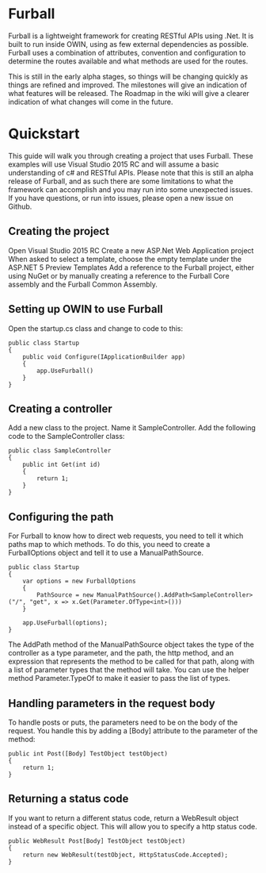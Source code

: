 # Furball

Furball is a lightweight framework for creating RESTful APIs using .Net.  It is built to run inside OWIN, using as few external dependencies as possible.  Furball uses a combination of attributes, convention and configuration to determine the routes available and what methods are used for the routes.
 
This is still in the early alpha stages, so things will be changing quickly as things are refined and improved.  The milestones will give an indication of what features will be released.  The Roadmap in the wiki will give a clearer indication of what changes will come in the future.

# Quickstart
This guide will walk you through creating a project that uses Furball.  These examples will use Visual Studio 2015 RC and will assume a basic understanding of c# and RESTful APIs.  Please note that this is still an alpha release of Furball, and as such there are some limitations to what the framework can accomplish and you may run into some unexpected issues.  If you have questions, or run into issues, please open a new issue on Github.

## Creating the project
Open Visual Studio 2015 RC
Create a new ASP.Net Web Application project
When asked to select a template, choose the empty template under the ASP.NET 5 Preview Templates
Add a reference to the Furball project, either using NuGet or by manually creating a reference to the Furball Core assembly and the Furball Common Assembly.

## Setting up OWIN to use Furball
Open the startup.cs class and change to code to this:

```
public class Startup
{
	public void Configure(IApplicationBuilder app)
	{
		app.UseFurball()
	}
}
```

## Creating a controller
Add a new class to the project.  Name it SampleController.
Add the following code to the SampleController class:

```
public class SampleController
{
	public int Get(int id)
	{
		return 1;
	}
}
``` 

## Configuring the path
For Furball to know how to direct web requests, you need to tell it which paths map to which methods.  To do this, you need to create a FurballOptions object and tell it to use a ManualPathSource.

```
public class Startup
{
	var options = new FurballOptions
	{
		PathSource = new ManualPathSource().AddPath<SampleController>("/", "get", x => x.Get(Parameter.OfType<int>()))
	}
	
	app.UseFurball(options);
}
```

The AddPath method of the ManualPathSource object takes the type of the controller as a type parameter, and the path, the http method, and an expression that represents the method to be called for that path, along with a list of parameter types that the method will take.  You can use the helper method Parameter.TypeOf to make it easier to pass the list of types.

## Handling parameters in the request body
To handle posts or puts, the parameters need to be on the body of the request.  You handle this by adding a [Body] attribute to the parameter of the method:

```
public int Post([Body] TestObject testObject)
{
	return 1;
}
```

## Returning a status code
If you want to return a different status code, return a WebResult object instead of a specific object.  This will allow you to specify a http status code.

```
public WebResult Post[Body] TestObject testObject)
{
	return new WebResult(testObject, HttpStatusCode.Accepted);
}
```